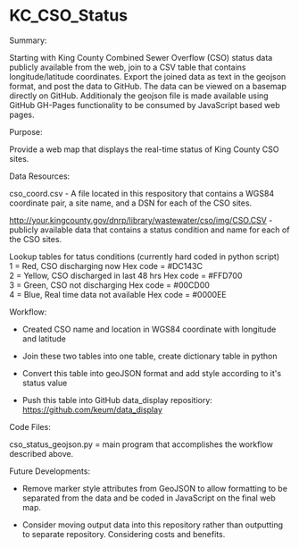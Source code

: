 KC_CSO_Status
=============

Summary:

Starting with King County Combined Sewer Overflow (CSO) status data publicly available from the web, join to a CSV table that contains longitude/latitude coordinates. Export the joined data as text in the geojson format, and post the data to GitHub. The data can be viewed on a basemap directly on GitHub. Additionaly the geojson file is made available using GitHub GH-Pages functionality to be consumed by JavaScript based web pages.

Purpose:

Provide a web map that displays the real-time status of King County CSO sites.

Data Resources:

cso_coord.csv - A file located in this respository that contains a WGS84 coordinate pair, a site name, and a DSN for each of the CSO sites.

http://your.kingcounty.gov/dnrp/library/wastewater/cso/img/CSO.CSV - publicly available data that contains a status condition and name for each of the CSO sites.

Lookup tables for tatus conditions (currently hard coded in python script) <br>
    1 = Red, CSO discharging now Hex code = #DC143C<br>
    2 = Yellow, CSO discharged in last 48 hrs Hex code = #FFD700<br>
    3 = Green, CSO not discharging Hex code = #00CD00<br>
    4 = Blue, Real time data not available Hex code = #0000EE<br>

Workflow:

* Created CSO name and location in WGS84 coordinate with longitude and latitude

* Join these two tables into one table, create dictionary table in python

* Convert this table into geoJSON format and add style according to it's status value

* Push this table into GitHub data_display repositiory: https://github.com/keum/data_display

Code Files:

cso_status_geojson.py = main program that accomplishes the workflow described above.

Future Developments:

* Remove marker style attributes from GeoJSON to allow formatting to be separated from the data and be coded in JavaScript on the final web map.

* Consider moving output data into this repository rather than outputting to separate repository. Considering costs and benefits.